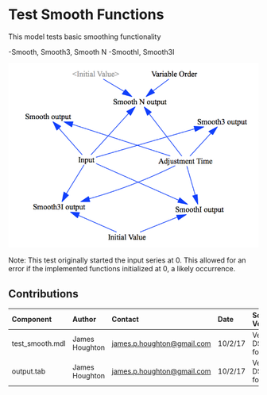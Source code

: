 Test Smooth Functions
===========

This model tests basic smoothing functionality

-Smooth, Smooth3, Smooth N
-SmoothI, Smooth3I

![Vensim screenshot](vensim_screenshot.png)

Note: This test originally started the input series at 0. This allowed for an error if the implemented functions initialized at 0, a likely occurrence.


Contributions
-------------

| Component                         | Author          | Contact                    | Date    | Software Version        |
|:--------------------------------- |:--------------- |:-------------------------- |:------- |:----------------------- |
| test_smooth.mdl                   | James Houghton  | james.p.houghton@gmail.com | 10/2/17 | Vensim DSS 7.1a for Mac  |
| output.tab                        | James Houghton  | james.p.houghton@gmail.com | 10/2/17 | Vensim DSS 7.1a for Mac  |
